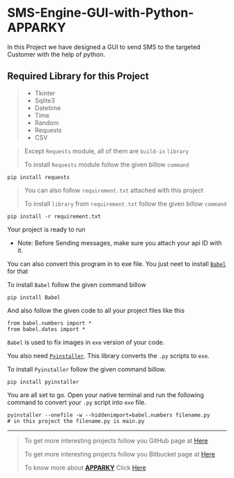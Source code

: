 # SMS-Engine-GUI-with-Python-APPARKY

In this Project we have designed a GUI to send SMS to the targeted Customer with the help of python.

## Required Library for this Project
> - Tkinter
> - Sqlite3
> - Datetime
> - Time
> - Random
> - Requests
> - CSV

> Except `Requests` module, all of them are `build-in` `library`
> 
> To install `Requests` module follow the given billow `command`
 ```commandline
pip install requests
```

> You can also follow `requirement.txt` attached with this project
> 
> To install `library` from `requirement.txt` follow the given billow `command`

```commandline
pip install -r requirement.txt
```

Your project is ready to run

* Note: Before Sending messages, make sure you attach your api ID with it.


You can also convert this program in to exe file. You just neet to install [`Babel`](https://babel.pocoo.org/en/latest/) for that

To install `Babel` follow the given command billow
```commandline
pip install Babel
```

And also follow the given code to all your project files like this
```commandline
from babel.numbers import *
from babel.dates import *
```
`Babel` is used to fix images in `exe` version of your code.

You also need [`Pyinstaller`](https://pyinstaller.org/en/stable/). This library converts the `.py` scripts to `exe`.

To install `Pyinstaller` follow the given command billow.
```commandline
pip install pyinstaller
```

You are all set to go. Open your native terminal and run the following command to convert your `.py` script into `exe` file.
```commandline
pyinstaller --onefile -w --hiddenimport=babel.numbers filename.py   
# in this project the filename.py is main.py
```






-------------------
> 
> To get more interesting projects follow you GitHub page at [Here](https://github.com/Apparky)
> 
> To get more interesting projects follow you Bitbucket page at [Here](https://bitbucket.org/apparky-web/workspace/overview)
> 
> To know more about [__APPARKY__](https://apparky.vercel.app/) Click [Here](https://apparky-soumenmtec-gmailcom.vercel.app/)






